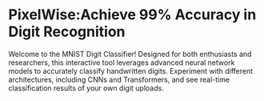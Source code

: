# PixelWise:Achieve 99% Accuracy in Digit Recognition
Welcome to the MNIST Digit Classifier! Designed for both enthusiasts and researchers, this interactive tool leverages advanced neural network models to accurately classify handwritten digits. 
Experiment with different architectures, including CNNs and Transformers, and see real-time classification results of your own digit uploads.
